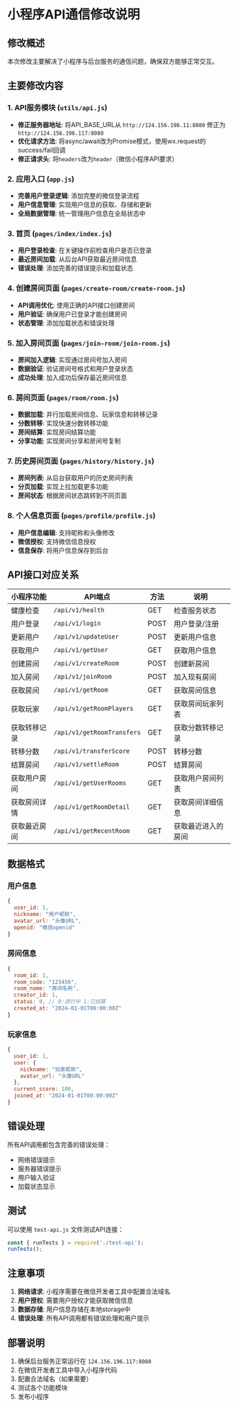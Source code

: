 # 小程序API通信修改说明

## 修改概述

本次修改主要解决了小程序与后台服务的通信问题，确保双方能够正常交互。

## 主要修改内容

### 1. API服务模块 (`utils/api.js`)

- **修正服务器地址**: 将API_BASE_URL从 `http://124.156.196.11:8080` 修正为 `http://124.156.196.117:8080`
- **优化请求方法**: 将async/await改为Promise模式，使用wx.request的success/fail回调
- **修正请求头**: 将`headers`改为`header`（微信小程序API要求）

### 2. 应用入口 (`app.js`)

- **完善用户登录逻辑**: 添加完整的微信登录流程
- **用户信息管理**: 实现用户信息的获取、存储和更新
- **全局数据管理**: 统一管理用户信息在全局状态中

### 3. 首页 (`pages/index/index.js`)

- **用户登录检查**: 在关键操作前检查用户是否已登录
- **最近房间加载**: 从后台API获取最近房间信息
- **错误处理**: 添加完善的错误提示和加载状态

### 4. 创建房间页面 (`pages/create-room/create-room.js`)

- **API调用优化**: 使用正确的API接口创建房间
- **用户验证**: 确保用户已登录才能创建房间
- **状态管理**: 添加加载状态和错误处理

### 5. 加入房间页面 (`pages/join-room/join-room.js`)

- **房间加入逻辑**: 实现通过房间号加入房间
- **数据验证**: 验证房间号格式和用户登录状态
- **成功处理**: 加入成功后保存最近房间信息

### 6. 房间页面 (`pages/room/room.js`)

- **数据加载**: 并行加载房间信息、玩家信息和转移记录
- **分数转移**: 实现快速分数转移功能
- **房间结算**: 实现房间结算功能
- **分享功能**: 实现房间分享和房间号复制

### 7. 历史房间页面 (`pages/history/history.js`)

- **房间列表**: 从后台获取用户的历史房间列表
- **分页加载**: 实现上拉加载更多功能
- **房间状态**: 根据房间状态跳转到不同页面

### 8. 个人信息页面 (`pages/profile/profile.js`)

- **用户信息编辑**: 支持昵称和头像修改
- **微信授权**: 支持微信信息授权
- **信息保存**: 将用户信息保存到后台

## API接口对应关系

| 小程序功能 | API端点 | 方法 | 说明 |
|-----------|---------|------|------|
| 健康检查 | `/api/v1/health` | GET | 检查服务状态 |
| 用户登录 | `/api/v1/login` | POST | 用户登录/注册 |
| 更新用户 | `/api/v1/updateUser` | POST | 更新用户信息 |
| 获取用户 | `/api/v1/getUser` | GET | 获取用户信息 |
| 创建房间 | `/api/v1/createRoom` | POST | 创建新房间 |
| 加入房间 | `/api/v1/joinRoom` | POST | 加入现有房间 |
| 获取房间 | `/api/v1/getRoom` | GET | 获取房间信息 |
| 获取玩家 | `/api/v1/getRoomPlayers` | GET | 获取房间玩家列表 |
| 获取转移记录 | `/api/v1/getRoomTransfers` | GET | 获取分数转移记录 |
| 转移分数 | `/api/v1/transferScore` | POST | 转移分数 |
| 结算房间 | `/api/v1/settleRoom` | POST | 结算房间 |
| 获取用户房间 | `/api/v1/getUserRooms` | GET | 获取用户房间列表 |
| 获取房间详情 | `/api/v1/getRoomDetail` | GET | 获取房间详细信息 |
| 获取最近房间 | `/api/v1/getRecentRoom` | GET | 获取最近进入的房间 |

## 数据格式

### 用户信息
```javascript
{
  user_id: 1,
  nickname: "用户昵称",
  avatar_url: "头像URL",
  openid: "微信openid"
}
```

### 房间信息
```javascript
{
  room_id: 1,
  room_code: "123456",
  room_name: "房间名称",
  creator_id: 1,
  status: 0, // 0:进行中 1:已结算
  created_at: "2024-01-01T00:00:00Z"
}
```

### 玩家信息
```javascript
{
  user_id: 1,
  user: {
    nickname: "玩家昵称",
    avatar_url: "头像URL"
  },
  current_score: 100,
  joined_at: "2024-01-01T00:00:00Z"
}
```

## 错误处理

所有API调用都包含完善的错误处理：
- 网络错误提示
- 服务器错误提示
- 用户输入验证
- 加载状态显示

## 测试

可以使用 `test-api.js` 文件测试API连接：
```javascript
const { runTests } = require('./test-api');
runTests();
```

## 注意事项

1. **网络请求**: 小程序需要在微信开发者工具中配置合法域名
2. **用户授权**: 需要用户授权才能获取微信信息
3. **数据存储**: 用户信息存储在本地storage中
4. **错误处理**: 所有API调用都有错误处理和用户提示

## 部署说明

1. 确保后台服务正常运行在 `124.156.196.117:8080`
2. 在微信开发者工具中导入小程序代码
3. 配置合法域名（如果需要）
4. 测试各个功能模块
5. 发布小程序
